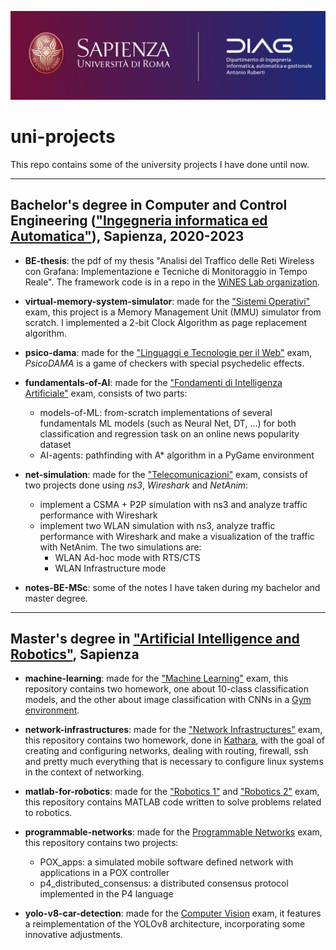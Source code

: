 ![logo](sapienza.jpg)
# uni-projects
This repo contains some of the university projects I have done until now. 
<hr>

## Bachelor's degree in Computer and Control Engineering (["Ingegneria informatica ed Automatica"](https://corsidilaurea.uniroma1.it/en/corso/2022/31810/home)), Sapienza, 2020-2023

- **BE-thesis**: the pdf of my thesis "Analisi del Traffico delle Reti Wireless con Grafana: Implementazione e Tecniche di Monitoraggio in Tempo Reale". The framework code is in a repo in the [WiNES Lab organization](https://github.com/wineslab/ns-o-ran-grafana).

- **virtual-memory-system-simulator**: made for the ["Sistemi Operativi"](https://corsidilaurea.uniroma1.it/en/view-course-details/2022/31810/20190322084705/9a12f0ba-8d2e-4ce1-a96f-044acdb26b42/4d8dae6f-e491-4c6c-bde8-44733e7ca3f7/75f17208-795e-4575-b22f-26f76e37fd70/0dcaba52-2686-4b84-8ac8-47b092372772?guid_cv=4d8dae6f-e491-4c6c-bde8-44733e7ca3f7&current_erogata=9a12f0ba-8d2e-4ce1-a96f-044acdb26b42) exam, this project is a Memory Management Unit (MMU) simulator from scratch. I implemented a 2-bit Clock Algorithm as page replacement algorithm.

- **psico-dama**: made for the ["Linguaggi e Tecnologie per il Web"](https://corsidilaurea.uniroma1.it/en/view-course-details/2022/31810/20190322084705/9a12f0ba-8d2e-4ce1-a96f-044acdb26b42/4d8dae6f-e491-4c6c-bde8-44733e7ca3f7/75f17208-795e-4575-b22f-26f76e37fd70/e84fad99-ad1e-4684-b68f-4fe9a7b4183c?guid_cv=4d8dae6f-e491-4c6c-bde8-44733e7ca3f7&current_erogata=9a12f0ba-8d2e-4ce1-a96f-044acdb26b42) exam, _PsicoDAMA_ is a game of checkers with special psychedelic effects.

- **fundamentals-of-AI**: made for the ["Fondamenti di Intelligenza Artificiale"](https://corsidilaurea.uniroma1.it/en/view-course-details/2022/31810/20190322084705/9a12f0ba-8d2e-4ce1-a96f-044acdb26b42/fc17e283-49d9-43d3-a13a-c3dd21d46529/4664d31f-6025-487e-9182-4274643d44d8/9eec50a5-a0b6-4791-bb1b-fe93973487e2) exam, consists of two parts:
   - models-of-ML: from-scratch implementations of several fundamentals ML models (such as Neural Net, DT, ...) for both classification and regression task on an online news popularity dataset
   - AI-agents: pathfinding with A* algorithm in a PyGame environment 

- **net-simulation**: made for the ["Telecomunicazioni"](https://corsidilaurea.uniroma1.it/en/view-course-details/2022/31810/20190322084705/9a12f0ba-8d2e-4ce1-a96f-044acdb26b42/4d8dae6f-e491-4c6c-bde8-44733e7ca3f7/51f01718-5d9b-46a3-8e8d-962a7ef1de3b/a78dba62-e278-4fd9-bc50-0a89273a97ad?guid_cv=4d8dae6f-e491-4c6c-bde8-44733e7ca3f7&current_erogata=9a12f0ba-8d2e-4ce1-a96f-044acdb26b42) exam, consists of two projects done using *ns3*, *Wireshark* and *NetAnim*: 
   - implement a CSMA + P2P simulation with ns3 and analyze traffic performance with Wireshark 
   - implement two WLAN simulation with ns3, analyze traffic performance with Wireshark and make a visualization of the traffic with NetAnim. The two simulations are:
      - WLAN Ad-hoc mode with RTS/CTS 
      - WLAN Infrastructure mode

- **notes-BE-MSc**: some of the notes I have taken during my bachelor and master degree.

<hr>

## Master's degree in ["Artificial Intelligence and Robotics"](https://corsidilaurea.uniroma1.it/it/corso/2021/30431/home), Sapienza

- **machine-learning**: made for the ["Machine Learning"](https://corsidilaurea.uniroma1.it/en/view-course-details/2023/30431/20190322090929/bd51dd0b-1755-4ec6-9aa5-0dc20c9c653d/6ce727ff-070f-4c1a-b2db-4e67abd24d7d/7611e19a-ca0a-499c-a08c-f5572d80b957/caf0602e-eec4-42b8-9211-10340c3ea04f?guid_cv=6ce727ff-070f-4c1a-b2db-4e67abd24d7d&current_erogata=bd51dd0b-1755-4ec6-9aa5-0dc20c9c653d) exam, this repository contains two homework, one about 10-class classification models, and the other about image classification with CNNs in a [Gym environment](https://gymnasium.farama.org/environments/box2d/car_racing/).

- **network-infrastructures**:  made for the ["Network Infrastructures"](https://corsidilaurea.uniroma1.it/en/view-course-details/2023/30431/20190322090929/bd51dd0b-1755-4ec6-9aa5-0dc20c9c653d/6ce727ff-070f-4c1a-b2db-4e67abd24d7d/7611e19a-ca0a-499c-a08c-f5572d80b957/27a42794-3b1d-4f57-a28d-763ca7abb9f8?guid_cv=6ce727ff-070f-4c1a-b2db-4e67abd24d7d&current_erogata=bd51dd0b-1755-4ec6-9aa5-0dc20c9c653d) exam, this repository contains two homework, done in [Kathara](https://www.kathara.org/), with the goal of creating and configuring networks, dealing with routing, firewall, ssh and pretty much everything that is necessary to configure linux systems in the context of networking.

- **matlab-for-robotics**: made for the ["Robotics 1"](https://www.diag.uniroma1.it/deluca/rob1_en.php) and ["Robotics 2"](https://www.diag.uniroma1.it/deluca/rob2_en.php) exam, this repository contains MATLAB code written to solve problems related to robotics.

- **programmable-networks**: made for the [Programmable Networks](https://corsidilaurea.uniroma1.it/it/view-course-details/2023/30430/20190322090929/291bf907-1564-42f6-aeb3-67dfb15b5aa9/85093cf7-882f-49f3-8691-1d2531d59912/82ccee29-dc9b-4670-80af-029ee8cccf5f/343a4719-4e12-440d-8ca7-d60f88605563?guid_cv=85093cf7-882f-49f3-8691-1d2531d59912&current_erogata=291bf907-1564-42f6-aeb3-67dfb15b5aa9) exam, this repository contains two projects:

   - POX_apps: a simulated mobile software defined network with applications in a POX controller 
   - p4_distributed_consensus: a distributed consensus protocol implemented in the P4 language

- **yolo-v8-car-detection**: made for the [Computer Vision](https://corsidilaurea.uniroma1.it/it/view-course-details/2024/30431/20220331104432/a0056e2a-0997-4b24-b1f9-3eb695b11e7a/45cd24a7-4946-44db-8abd-0417b098a4b8/d684157d-a1cd-4609-b9cf-2b4b8ca450dc/f31822fc-383f-4504-95c6-26c7411cb537?guid_cv=45cd24a7-4946-44db-8abd-0417b098a4b8&current_erogata=a0056e2a-0997-4b24-b1f9-3eb695b11e7a) exam, it features a reimplementation of the YOLOv8 architecture, incorporating some innovative adjustments.
